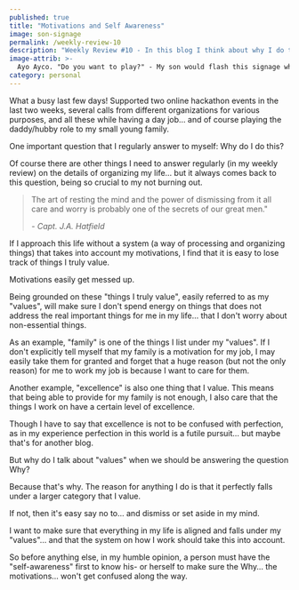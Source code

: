 ```yaml
---
published: true
title: "Motivations and Self Awareness"
image: son-signage
permalink: /weekly-review-10
description: "Weekly Review #10 - In this blog I think about why I do the things I do."
image-attrib: >-
  Ayo Ayco. "Do you want to play?" - My son would flash this signage when I'm in a call and he wants to play.
category: personal
---
```


What a busy last few days! Supported two online hackathon events in the last two weeks, several calls from different organizations for various purposes, and all these while having a day job… and of course playing the daddy/hubby role to my small young family.

One important question that I regularly answer to myself: Why do I do this?<!--more-->

Of course there are other things I need to answer regularly (in my weekly review) on the details of organizing my life… but it always comes back to this question, being so crucial to my not burning out.

> The art of resting the mind and the power of dismissing from it all care and worry is probably one of the secrets of our great men."
>
> *- Capt. J.A. Hatfield*

If I approach this life without a system (a way of processing and organizing things) that takes into account my motivations, I find that it is easy to lose track of things I truly value.

Motivations easily get messed up.

Being grounded on these "things I truly value", easily referred to as my "values", will make sure I don't spend energy on things that does not address the real important things for me in my life... that I don't worry about non-essential things.

As an example, "family" is one of the things I list under my "values". If I don't explicitly tell myself that my family is a motivation for my job, I may easily take them for granted and forget that a huge reason (but not the only reason) for me to work my job is because I want to care for them.

Another example, "excellence" is also one thing that I value. This means that being able to provide for my family is not enough, I also care that the things I work on have a certain level of excellence.

Though I have to say that excellence is not to be confused with perfection, as in my experience perfection in this world is a futile pursuit… but maybe that's for another blog.

But why do I talk about "values" when we should be answering the question Why?

Because that's why. The reason for anything I do is that it perfectly falls under a larger category that I value.

If not, then it's easy say no to... and dismiss or set aside in my mind.

I want to make sure that everything in my life is aligned and falls under my "values"… and that the system on how I work should take this into account.

So before anything else, in my humble opinion, a person must have the "self-awareness" first to know his- or herself to make sure the Why… the motivations… won't get confused along the way.
